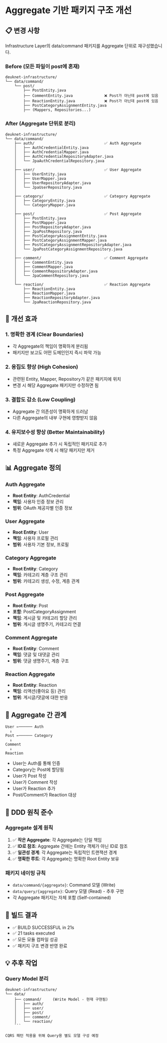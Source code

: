 # Aggregate 기반 패키지 구조 개선

## 📋 변경 사항

Infrastructure Layer의 data/command 패키지를 Aggregate 단위로 재구성했습니다.

### Before (모든 파일이 post에 혼재)
```
deuknet-infrastructure/
└── data/command/
    └── post/
        ├── PostEntity.java
        ├── CommentEntity.java              ❌ Post가 아닌데 post에 있음
        ├── ReactionEntity.java             ❌ Post가 아닌데 post에 있음
        ├── PostCategoryAssignmentEntity.java
        ├── (Mappers, Repositories...)
```

### After (Aggregate 단위로 분리)
```
deuknet-infrastructure/
└── data/command/
    ├── auth/                               ✅ Auth Aggregate
    │   ├── AuthCredentialEntity.java
    │   ├── AuthCredentialMapper.java
    │   ├── AuthCredentialRepositoryAdapter.java
    │   └── JpaAuthCredentialRepository.java
    │
    ├── user/                               ✅ User Aggregate
    │   ├── UserEntity.java
    │   ├── UserMapper.java
    │   ├── UserRepositoryAdapter.java
    │   └── JpaUserRepository.java
    │
    ├── category/                           ✅ Category Aggregate
    │   ├── CategoryEntity.java
    │   └── CategoryMapper.java
    │
    ├── post/                               ✅ Post Aggregate
    │   ├── PostEntity.java
    │   ├── PostMapper.java
    │   ├── PostRepositoryAdapter.java
    │   ├── JpaPostRepository.java
    │   ├── PostCategoryAssignmentEntity.java
    │   ├── PostCategoryAssignmentMapper.java
    │   ├── PostCategoryAssignmentRepositoryAdapter.java
    │   └── JpaPostCategoryAssignmentRepository.java
    │
    ├── comment/                            ✅ Comment Aggregate
    │   ├── CommentEntity.java
    │   ├── CommentMapper.java
    │   ├── CommentRepositoryAdapter.java
    │   └── JpaCommentRepository.java
    │
    └── reaction/                           ✅ Reaction Aggregate
        ├── ReactionEntity.java
        ├── ReactionMapper.java
        ├── ReactionRepositoryAdapter.java
        └── JpaReactionRepository.java
```

## 🎯 개선 효과

### 1. 명확한 경계 (Clear Boundaries)
- 각 Aggregate의 책임이 명확하게 분리됨
- 패키지만 보고도 어떤 도메인인지 즉시 파악 가능

### 2. 응집도 향상 (High Cohesion)
- 관련된 Entity, Mapper, Repository가 같은 패키지에 위치
- 변경 시 해당 Aggregate 패키지만 수정하면 됨

### 3. 결합도 감소 (Low Coupling)
- Aggregate 간 의존성이 명확하게 드러남
- 다른 Aggregate의 내부 구현에 영향받지 않음

### 4. 유지보수성 향상 (Better Maintainability)
- 새로운 Aggregate 추가 시 독립적인 패키지로 추가
- 특정 Aggregate 삭제 시 해당 패키지만 제거

## 📊 Aggregate 정의

### Auth Aggregate
- **Root Entity**: AuthCredential
- **책임**: 사용자 인증 정보 관리
- **범위**: OAuth 제공자별 인증 정보

### User Aggregate  
- **Root Entity**: User
- **책임**: 사용자 프로필 관리
- **범위**: 사용자 기본 정보, 프로필

### Category Aggregate
- **Root Entity**: Category
- **책임**: 카테고리 계층 구조 관리
- **범위**: 카테고리 생성, 수정, 계층 관계

### Post Aggregate
- **Root Entity**: Post
- **포함**: PostCategoryAssignment
- **책임**: 게시글 및 카테고리 할당 관리
- **범위**: 게시글 생명주기, 카테고리 연결

### Comment Aggregate
- **Root Entity**: Comment
- **책임**: 댓글 및 대댓글 관리
- **범위**: 댓글 생명주기, 계층 구조

### Reaction Aggregate
- **Root Entity**: Reaction
- **책임**: 리액션(좋아요 등) 관리
- **범위**: 게시글/댓글에 대한 반응

## 🔄 Aggregate 간 관계

```
User ←────── Auth
  ↓
Post ←────── Category
  ↓
Comment
  ↓
Reaction
```

- User는 Auth를 통해 인증
- Category는 Post에 할당됨
- User가 Post 작성
- User가 Comment 작성  
- User가 Reaction 추가
- Post/Comment가 Reaction 대상

## 📝 DDD 원칙 준수

### Aggregate 설계 원칙
1. ✅ **작은 Aggregate**: 각 Aggregate는 단일 책임
2. ✅ **ID로 참조**: Aggregate 간에는 Entity 객체가 아닌 ID로 참조
3. ✅ **일관성 경계**: 각 Aggregate는 독립적인 트랜잭션 경계
4. ✅ **명확한 루트**: 각 Aggregate는 명확한 Root Entity 보유

### 패키지 네이밍 규칙
- `data/command/{aggregate}`: Command 모델 (Write)
- `data/query/{aggregate}`: Query 모델 (Read) - 추후 구현
- 각 Aggregate 패키지는 자체 포함 (Self-contained)

## 🚀 빌드 결과
- ✅ BUILD SUCCESSFUL in 21s
- ✅ 21 tasks executed  
- ✅ 모든 모듈 컴파일 성공
- ✅ 패키지 구조 변경 반영 완료

## 💡 추후 작업

### Query Model 분리
```
deuknet-infrastructure/
└── data/
    ├── command/     (Write Model - 현재 구현됨)
    │   ├── auth/
    │   ├── user/
    │   ├── post/
    │   ├── comment/
    │   └── reaction/
    ```

CQRS 패턴 적용을 위해 Query용 별도 모델 구성 예정

